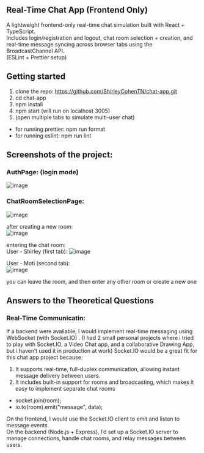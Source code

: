 ## Real-Time Chat App (Frontend Only)

A lightweight frontend-only real-time chat simulation built with React + TypeScript.\
Includes login/registration and logout, chat room selection + creation, and real-time message syncing across browser tabs using the BroadcastChannel API.\
(ESLint + Prettier setup)
## Getting started

1. clone the repo: https://github.com/ShirleyCohenTN/chat-app.git 
2. cd chat-app 
3. npm install 
4. npm start (will run on localhost 3005)
5. (open multiple tabs to simulate multi-user chat)
- for running prettier: npm run format
- for running eslint: npm run lint


## Screenshots of the project:

### AuthPage: (login mode)
![image](https://github.com/user-attachments/assets/cd870d28-124d-4bdd-aa76-2740414fde96)

### ChatRoomSelectionPage:
![image](https://github.com/user-attachments/assets/baa535a9-b64d-44ab-9155-7884887b08b6)

after creating a new room:\
![image](https://github.com/user-attachments/assets/f14769e0-e613-4a7c-bcb1-0a4e134a67b9)

entering the chat room:\
User - Shirley (first tab):
![image](https://github.com/user-attachments/assets/b2775aa7-98cb-455f-b1ed-a83ee1605ab7)

User - Moti (second tab):\
![image](https://github.com/user-attachments/assets/02a51355-2862-443e-a4f8-5caa356ca9fd)

you can leave the room, and then enter any other room or create a new one

## Answers to the Theoretical Questions

### Real-Time Communicatin:
If a backend were available, I would implement real-time messaging using WebSocket (with Socket.IO) . 
(I had 2 small personal projects where i tried to play with Socket.IO, a Video Chat app, and a collaborative Drawing App, but i haven’t used it in production at work)
Socket.IO would be a great fit for this chat app project because:
1. It supports real-time, full-duplex communication, allowing instant message delivery between users.
2. It includes built-in support for rooms and broadcasting, which makes it easy to implement separate chat rooms
- socket.join(room);
- io.to(room).emit("message", data);

On the frontend, I would use the Socket.IO client to emit and listen to message events.\
On the backend (Node.js + Express), I’d set up a Socket.IO server to manage connections, handle chat rooms, and relay messages between users.






